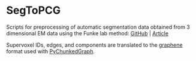 # SegToPCG

Scripts for preprocessing of automatic segmentation data obtained from 3 dimensional EM data using the Funke lab method: 
[GitHub](https://github.com/funkelab/lsd/tree/master) | [Article](https://www.nature.com/articles/s41592-022-01711-z)

Supervoxel IDs, edges, and components are translated to the [graphene](https://github.com/seung-lab/cloud-volume/wiki/Graphene) format used with [PyChunkedGraph](https://github.com/seung-lab/PyChunkedGraph/tree/main).


